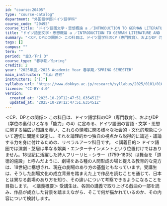 ```yaml
---
id: "course:20495"
type: "course-catalog"
department: "外国語学部ドイツ語学科"
course_code: "20495"
course_title: "ドイツ語圏文学・思想概論 a ／INTRODUCTION TO GERMAN LITERATURE AND THOUGHT a"
title: "ドイツ語圏文学・思想概論 a ／INTRODUCTION TO GERMAN LITERATURE AND THOUGHT a"
summary: "＜CP、DPとの関係＞ この科目は、ドイツ語学科のCP（専門教育）、およびDP（学位の裏付けとなる「能力」の4）に定める、ドイツ語圏の言語・文学・思想に関する幅広い知識を養い、これらの領域に関る様々な社会的・文化的現象について適切に問題を設…"
tags: []
campus: ""
term: ""
period: "金3／Fri 3"
course_type: "春学期／Spring"
credits: 2
year: "2025年度／2025 Academic Year 春学期／SPRING SEMESTER"
main_instructor: "丸山 達也"
instructors: ["[]"]
syllabus_url: "https://www.dokkyo.ac.jp/research/syllabus/2025/0101/0101_20495_ja_JP.html"
license: "CC-BY-4.0"
version:
  created_at: "2025-10-29T12:47:51.635451Z"
  updated_at: "2025-10-29T12:47:51.635451Z"
---
```

＜CP、DPとの関係＞ この科目は、ドイツ語学科のCP（専門教育）、およびDP（学位の裏付けとなる「能力」の4）に定める、ドイツ語圏の言語・文学・思想に関する幅広い知識を養い、これらの領域に関る様々な社会的・文化的現象について適切に問題を設定し、それを論理的かつ独自の視点から説得的に論述・議論する力を身に付けるための、リベラルアーツ科目です。 ＜講義目的＞ ドイツ語圏では演劇・芝居は単なる娯楽・エンターテインメントという位置付けではありません。18世紀に活躍した詩人フリーリヒ・シラー（1759-1805）は舞台を「道徳的施設」と呼んだように、劇場をある種の人間形成の場と捉える教育的な見方は、18世紀に構想され、現在の劇場のあり方の基盤ともなっています。受講生は、そうした劇場文化の成立背景を踏まえた上で作品を読むことを通じて、日本とは異なる劇場のあり方を知り、その違いについて考察できるようになることを目指します。 ＜講義概要＞ 受講生は、各回の講義で取り上げる戯曲の一部を読み、作品が成立した背景を踏まえながら、そこで何が描かれているのか、その内容について検討します。
